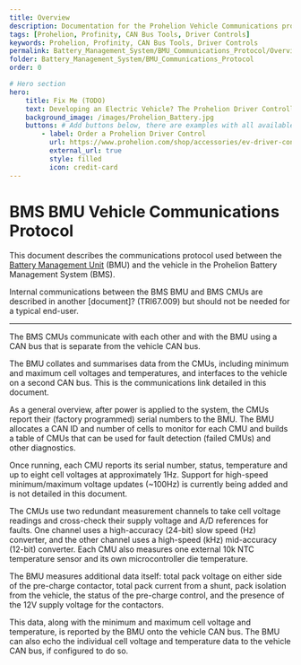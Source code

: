 ```yaml
---
title: Overview
description: Documentation for the Prohelion Vehicle Communications protocol
tags: [Prohelion, Profinity, CAN Bus Tools, Driver Controls]
keywords: Prohelion, Profinity, CAN Bus Tools, Driver Controls
permalink: Battery_Management_System/BMU_Communications_Protocol/Overview.html
folder: Battery_Management_System/BMU_Communications_Protocol
order: 0

# Hero section
hero:
    title: Fix Me (TODO)
    text: Developing an Electric Vehicle? The Prohelion Driver Controller Unit is designed to give you a head start with an off the shelf control platform to get you driving sooner.
    background_image: /images/Prohelion_Battery.jpg
    buttons: # Add buttons below, there are examples with all available options
        - label: Order a Prohelion Driver Control
          url: https://www.prohelion.com/shop/accessories/ev-driver-controls/
          external_url: true 
          style: filled
          icon: credit-card 
---
```


# BMS BMU Vehicle Communications Protocol

This document describes the communications protocol used between the [Battery Management Unit](http://localhost:4000/Battery_Management_System/User_Manual/Overview.html) (BMU) and the vehicle in the Prohelion Battery Management System (BMS).  

Internal communications between the BMS BMU and BMS CMUs are described in another [document]? (TRI67.009) but should not be needed for a typical end-user.

---

The BMS CMUs communicate with each other and with the BMU using a CAN bus that is separate from the vehicle CAN bus.

The BMU collates and summarises data from the CMUs, including minimum and maximum cell voltages and temperatures, and interfaces to the vehicle on a second CAN bus.  This is the communications link detailed in this document.

As a general overview, after power is applied to the system, the CMUs report their (factory programmed) serial numbers to the BMU.  The BMU allocates a CAN ID and number of cells to monitor for each CMU and builds a table of CMUs that can be used for fault detection (failed CMUs) and other diagnostics.  

Once running, each CMU reports its serial number, status, temperature and up to eight cell voltages at approximately 1Hz.  Support for high-speed minimum/maximum voltage updates (~100Hz) is currently being added and is not detailed in this document.

The CMUs use two redundant measurement channels to take cell voltage readings and cross-check their supply voltage and A/D references for faults.  One channel uses a high-accuracy (24-bit) slow speed (Hz) converter, and the other channel uses a high-speed (kHz) mid-accuracy (12-bit) converter.  Each CMU also measures one external 10k NTC temperature sensor and its own microcontroller die temperature.

The BMU measures additional data itself: total pack voltage on either side of the pre-charge contactor, total pack current from a shunt, pack isolation from the vehicle, the status of the pre-charge control, and the presence of the 12V supply voltage for the contactors.  

This data, along with the minimum and maximum cell voltage and temperature, is reported by the BMU onto the vehicle CAN bus.  The BMU can also echo the individual cell voltage and temperature data to the vehicle CAN bus, if configured to do so.
